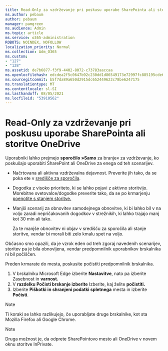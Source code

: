```yaml
---
title: Read-Only za vzdrževanje pri poskusu uporabe SharePointa ali storitve OneDrive
ms.author: pebaum
author: pebaum
manager: pamgreen
ms.audience: Admin
ms.topic: article
ms.service: o365-administration
ROBOTS: NOINDEX, NOFOLLOW
localization_priority: Normal
ms.collection: Adm_O365
ms.custom:
- "127"
- "128"
ms.assetid: de7b6877-f3f9-4402-8072-c73783aaccaa
ms.openlocfilehash: edcdea2f5c0647b92c230dd1d86549173e72997fc885195cde688b3b17710a2c
ms.sourcegitcommit: b5f7da89a650d2915dc652449623c78be6247175
ms.translationtype: MT
ms.contentlocale: sl-SI
ms.lasthandoff: 08/05/2021
ms.locfileid: "53910562"
---
```

# <a name="read-only-for-maintenance-message-when-attempting-to-use-sharepoint-or-onedrive"></a>Read-Only za vzdrževanje pri poskusu uporabe SharePointa ali storitve OneDrive

Uporabniki lahko prejmejo **sporočilo »Samo** za branje« za vzdrževanje, ko poskušajo uporabiti SharePoint ali OneDrive za enega od teh scenarijev. 

-   Načrtovana ali aktivna vzdrževalna dejavnost.  Preverite jih tako, da se poka ete v [središče za sporočila](https://portal.office.com/adminportal/home#/messagecenter).
-   Dogodka z visoko prioriteto, ki se lahko pojavi z aktivno storitvijo. Morebitne svetovalce/dogodke preverite tako, da se po krmarjenju [poenotite s stanjem storitve.](https://portal.office.com/adminportal/home#/servicehealth)
-   Manjši scenarij za obnovitev samodejnega obnovitve, ki bi lahko bil v na voljo zaradi nepričakovanih dogodkov v strežnikih, ki lahko trajajo manj kot 30 min ali tako. 
    
    Za te manjše obnovitev ni objav v središču za sporočila ali stanje storitve, vendar bi morali biti zelo kmalu spet na voljo.

Občasno smo opazili, da je vzrok eden od treh zgoraj navedenih scenarijev, storitev pa je bila obnovljena, vendar predpomnilnik uporabnikov brskalnika ni bil počiščen.

Preden krmarate do mesta, poskusite počistiti predpomnilnik brskalnika.

1. V brskalniku Microsoft Edge izberite **Nastavitve**, nato pa izberite Zasebnost in **varnost.**
2. V **razdelku Počisti brskanje izberite** Izberite, kaj želite **počistiti.**
3. Izberite **Piškotki in shranjeni podatki spletnega** mesta in izberite **Počisti**.

>[!Note] 
> Ti koraki se lahko razlikujejo, če uporabljate druge brskalnike, kot sta Mozilla Firefox ali Google Chrome.

>[!Note] 
> Druga možnost je, da odprete SharePointovo mesto ali OneDrive v novem oknu storitve InPrivate.